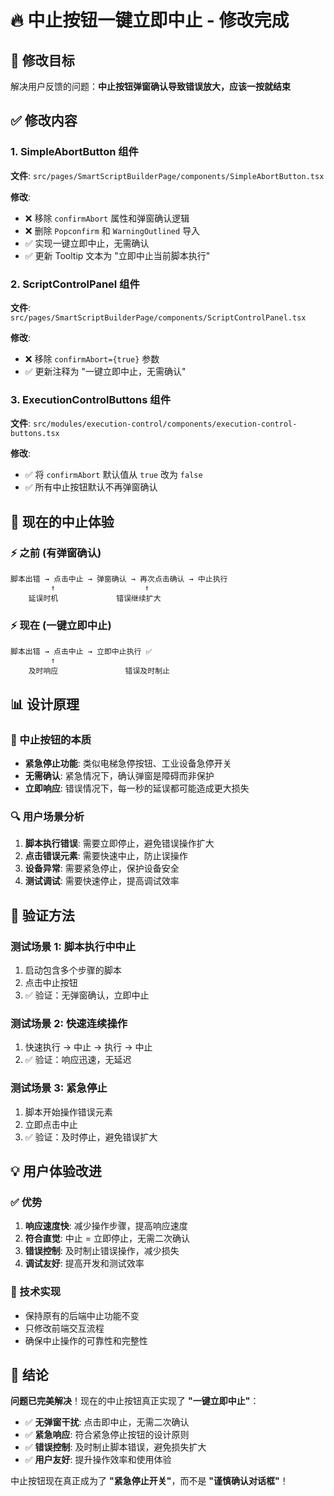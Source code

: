 # 🔥 中止按钮一键立即中止 - 修改完成

## 🎯 修改目标
解决用户反馈的问题：**中止按钮弹窗确认导致错误放大，应该一按就结束**

## ✅ 修改内容

### 1. SimpleAbortButton 组件
**文件**: `src/pages/SmartScriptBuilderPage/components/SimpleAbortButton.tsx`

**修改**:
- ❌ 移除 `confirmAbort` 属性和弹窗确认逻辑
- ❌ 删除 `Popconfirm` 和 `WarningOutlined` 导入
- ✅ 实现一键立即中止，无需确认
- ✅ 更新 Tooltip 文本为 "立即中止当前脚本执行"

### 2. ScriptControlPanel 组件  
**文件**: `src/pages/SmartScriptBuilderPage/components/ScriptControlPanel.tsx`

**修改**:
- ❌ 移除 `confirmAbort={true}` 参数
- ✅ 更新注释为 "一键立即中止，无需确认"

### 3. ExecutionControlButtons 组件
**文件**: `src/modules/execution-control/components/execution-control-buttons.tsx`

**修改**:
- ✅ 将 `confirmAbort` 默认值从 `true` 改为 `false`
- ✅ 所有中止按钮默认不再弹窗确认

## 🚀 现在的中止体验

### ⚡ 之前 (有弹窗确认)
```
脚本出错 → 点击中止 → 弹窗确认 → 再次点击确认 → 中止执行
         ↑                    ↑
    延误时机             错误继续扩大
```

### ⚡ 现在 (一键立即中止)  
```
脚本出错 → 点击中止 → 立即中止执行 ✅
         ↑                    
    及时响应               错误及时制止
```

## 📊 设计原理

### 🎯 中止按钮的本质
- **紧急停止功能**: 类似电梯急停按钮、工业设备急停开关
- **无需确认**: 紧急情况下，确认弹窗是障碍而非保护
- **立即响应**: 错误情况下，每一秒的延误都可能造成更大损失

### 🔍 用户场景分析
1. **脚本执行错误**: 需要立即停止，避免错误操作扩大
2. **点击错误元素**: 需要快速中止，防止误操作
3. **设备异常**: 需要紧急停止，保护设备安全
4. **测试调试**: 需要快速停止，提高调试效率

## 🧪 验证方法

### 测试场景 1: 脚本执行中中止
1. 启动包含多个步骤的脚本
2. 点击中止按钮
3. ✅ 验证：无弹窗确认，立即中止

### 测试场景 2: 快速连续操作
1. 快速执行 → 中止 → 执行 → 中止
2. ✅ 验证：响应迅速，无延迟

### 测试场景 3: 紧急停止
1. 脚本开始操作错误元素
2. 立即点击中止
3. ✅ 验证：及时停止，避免错误扩大

## 💡 用户体验改进

### ✅ 优势
1. **响应速度快**: 减少操作步骤，提高响应速度
2. **符合直觉**: 中止 = 立即停止，无需二次确认
3. **错误控制**: 及时制止错误操作，减少损失
4. **调试友好**: 提高开发和测试效率

### 🔧 技术实现
- 保持原有的后端中止功能不变
- 只修改前端交互流程
- 确保中止操作的可靠性和完整性

## 🎉 结论

**问题已完美解决**！现在的中止按钮真正实现了 **"一键立即中止"**：

- ✅ **无弹窗干扰**: 点击即中止，无需二次确认
- ✅ **紧急响应**: 符合紧急停止按钮的设计原则  
- ✅ **错误控制**: 及时制止脚本错误，避免损失扩大
- ✅ **用户友好**: 提升操作效率和使用体验

中止按钮现在真正成为了 **"紧急停止开关"**，而不是 **"谨慎确认对话框"**！